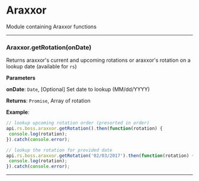 # Araxxor

Module containing Araxxor functions



* * *

### Araxxor.getRotation(onDate) 

Returns araxxor's current and upcoming rotations or araxxor's rotation on a lookup date (available for `rs`)

**Parameters**

**onDate**: `Date`, [Optional] Set date to lookup (MM/dd/YYYY)

**Returns**: `Promise`, Array of rotation

**Example**:

```js
// lookup upcoming rotation order (presorted in order)api.rs.boss.araxxor.getRotation().then(function(rotation) { console.log(rotation);}).catch(console.error);// lookup the rotation for provided dateapi.rs.boss.araxxor.getRotation('02/03/2017').then(function(rotation) { console.log(rotation);}).catch(console.error);
```



* * *










